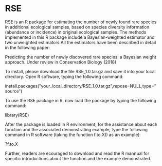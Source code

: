# RSE
RSE is an R package for estimating the number of newly found rare species in additional ecological samples, 
based on species diversity information (abundance or incidence) in original ecological samples. 
The methods implemented in this R package include a Bayesian-weighted estimator and two unweighted estimators
All the estimators have been described in detail in the following paper:

Predicting the number of newly discovered rare species: a Bayesian weight approach. Under review in Conservation Biology (2018)


To install, please download the file RSE_1.0.tar.gz and save it into your local directory.
Open R software, typing the following command:

install.packages("your_local_directory/RSE_1.0.tar.gz",repose=NULL,type="source")

To use the RSE package in R, now load the package by typing the following command:

library(RSE)

After the package is loaded in R environment, for the assistance about each function and the associated demonstrating example, 
type the following command in R software (taking the function f.to.X() as an example):

?f.to.X


Further, readers are ecouraged to download and read the R mannual for specific introductions about the function and the example demonstrated. 
